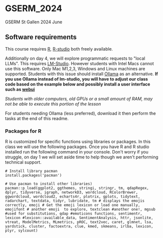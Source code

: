 # GSERM_2024
GSERM St Gallen 2024 June

## Software requirements

This course requires [R](https://cran.r-project.org/), [R-studio](https://posit.co/download/rstudio-desktop/) both freely available.

Additionally on day 4, we will explore programmatic requests to "local LLMs". This requires [LM-Studio](https://lmstudio.ai/). However students with Intel Macs cannot use this software. Only Mac M1,2,3, Windows and Linux machines are supported. Students with this issue should install [Ollama](https://ollama.com/download) as an alternative. **If you use Ollama instead of lm-studio, you will have to adjust our class code based on the example below and possibly install a user interface such as [webui](https://github.com/open-webui/open-webui)**

*Students with older computers, old GPUs or a small amount of RAM, may not be able to execute this portion of the lesson*

For students needing Ollama (less preferred), download it then perform the tasks at the end of this readme.

### Packages for R

R is customized for specific functions using libraries or packages.  In this class we will use the following packages.  Once you have R and R studio installed run the following command in your console.  Don't worry if you struggle, on day 1 we will set aside time to help though we aren't performing technical support.

```
# Install library pacman
install.packages('pacman')

# Use pacman to install other libraries)
pacman::p_load(ggplot2, ggthemes, stringi, stringr, tm, qdapRegex, dplyr, tidyverse, igraph, networkD3, wordcloud, RColorBrewer, ggwordcloud, wordcloud2, echarts4r, plotrix, gplots, tidytext, radarchart, textdata, tidyr, lubridate, tm # displays the emojis correctly, emoji # Get the emoji lexicon or load one manually, emojifont # another emoji  to explore, textclean #another one!, mgsub #used for substitutions, qdap #emoticons functions, sentimentr, lexicon #lexicon::available_data, SentimentAnalysis, httr, jsonlite, vtreat, ModelMetrics, MLmetrics, pROC, text2vec, caret, glmnet, lsa, yardstick, cluster, factoextra, clue, kmed, skmeans, irlba, lexicon, plyr, sylcount)

```